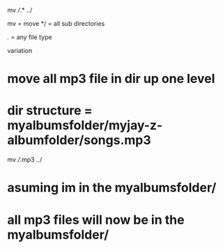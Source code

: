 mv */*.* ../

mv = move 
*/ = all sub directories

*.* = any file type 

variation 
# move all mp3 file in dir up one level
# dir structure = myalbumsfolder/myjay-z-albumfolder/songs.mp3

mv */*.mp3 ../

# asuming im in the myalbumsfolder/

# all mp3 files will now be in the myalbumsfolder/ 

